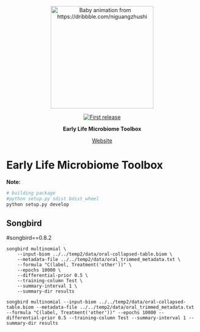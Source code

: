 <div align="center">
  <p>
  <img src="https://media.giphy.com/media/ZutFV1eVDiXUlbBT5B/giphy.gif" alt="Baby animation from https://dribbble.com/niguangzhushi" width="270" />
  </p>
  <p>
    <a href="">
      <img alt="First release" src="https://img.shields.io/badge/release-v1.0-brightgreen.svg" />
    </a>
  </p>

  <p>
    <strong>Early Life Microbiome Toolbox</strong>
  </p>
  
  <p>
    <a href="https://TODO.github.io">
      Website
    </a>
  </p>
</div>


# Early Life Microbiome Toolbox

**Note:**
```bash
# building package
#python setup.py sdist bdist_wheel
python setup.py develop
```

## Songbird
#songbird==0.8.2
```
songbird multinomial \
	--input-biom ../../temp2/data/oral-collapsed-table.biom \
	--metadata-file ../../temp2/data/oral_trimmed_metadata.txt \
	--formula "C(label, Treatment('other'))" \
	--epochs 10000 \
	--differential-prior 0.5 \
	--training-column Test \
	--summary-interval 1 \
	--summary-dir results
```

```
songbird multinomial --input-biom ../../temp2/data/oral-collapsed-table.biom --metadata-file ../../temp2/data/oral_trimmed_metadata.txt --formula "C(label, Treatment('other'))" --epochs 10000 --differential-prior 0.5 --training-column Test --summary-interval 1 --summary-dir results
```
